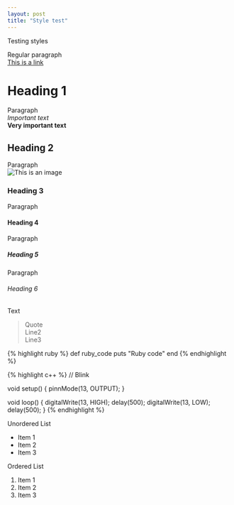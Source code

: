 ```yaml
---
layout: post
title: "Style test"
---
```


Testing styles

<!--more-->

Regular paragraph  
[This is a link](#)

# Heading 1

Paragraph  
*Important text*  
**Very important text**

## Heading 2

Paragraph  
![This is an image](http://blog.pirrate.me/img/pirate.png "Pirate")

### Heading 3

Paragraph

#### Heading 4

Paragraph

##### Heading 5

Paragraph

###### Heading 6

Text

> Quote  
> Line2  
> Line3

{% highlight ruby %}
def ruby_code
	puts "Ruby code"
end
{% endhighlight %}

{% highlight c++ %}
// Blink

void setup() {
	pinnMode(13, OUTPUT);
}

void loop() {
	digitalWrite(13, HIGH);
	delay(500);
	digitalWrite(13, LOW);
	delay(500);
}
{% endhighlight %}

Unordered List

- Item 1
- Item 2
- Item 3

Ordered List

1. Item 1
2. Item 2
3. Item 3